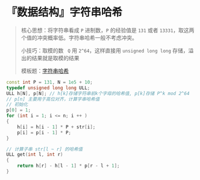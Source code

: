 # 『数据结构』字符串哈希

> 核心思想：将字符串看成 `P` 进制数，`P` 的经验值是 `131` 或者 `13331`，取这两个值的冲突概率低。字符串哈希一般不考虑冲突。
>
> 小技巧：取模的数 ` Q` 用 `2^64`，这样直接用 `unsigned long long` 存储，溢出的结果就是取模的结果
>
> 模板题：[字符串哈希](https://www.acwing.com/activity/content/problem/content/891/)

```c++
const int P = 131, N = 1e5 + 10;
typedef unsigned long long ULL;
ULL h[N], p[N]; // h[k]存储字符串前k个字母的哈希值, p[k]存储 P^k mod 2^64
// p[n] 主要用于高位对齐，计算字串哈希值
// 初始化
p[0] = 1;
for (int i = 1; i <= n; i ++ )
{
    h[i] = h[i - 1] * P + str[i];
    p[i] = p[i - 1] * P;
}

// 计算子串 str[l ~ r] 的哈希值
ULL get(int l, int r)
{
    return h[r] - h[l - 1] * p[r - l + 1];
}
```

